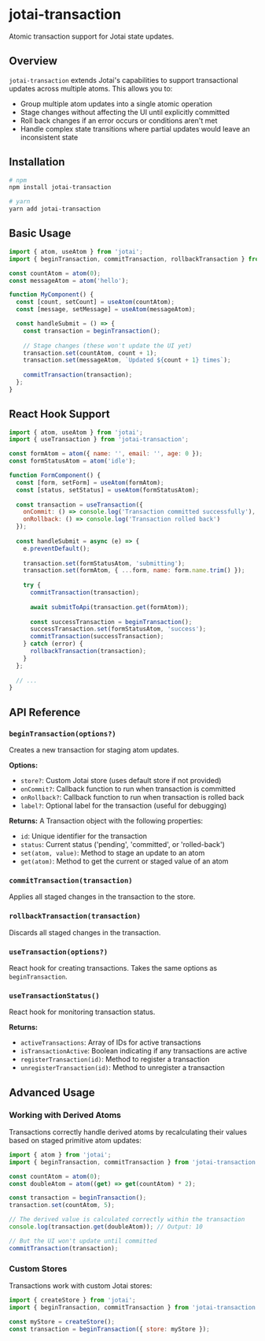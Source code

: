 # jotai-transaction

Atomic transaction support for Jotai state updates.

## Overview

`jotai-transaction` extends Jotai's capabilities to support transactional updates across multiple atoms. This allows you to:

- Group multiple atom updates into a single atomic operation
- Stage changes without affecting the UI until explicitly committed
- Roll back changes if an error occurs or conditions aren't met
- Handle complex state transitions where partial updates would leave an inconsistent state

## Installation

```bash
# npm
npm install jotai-transaction

# yarn
yarn add jotai-transaction
```

## Basic Usage

```jsx
import { atom, useAtom } from 'jotai';
import { beginTransaction, commitTransaction, rollbackTransaction } from 'jotai-transaction';

const countAtom = atom(0);
const messageAtom = atom('hello');

function MyComponent() {
  const [count, setCount] = useAtom(countAtom);
  const [message, setMessage] = useAtom(messageAtom);

  const handleSubmit = () => {
    const transaction = beginTransaction();
    
    // Stage changes (these won't update the UI yet)
    transaction.set(countAtom, count + 1);
    transaction.set(messageAtom, `Updated ${count + 1} times`);
    
    commitTransaction(transaction);
  };
}
```

## React Hook Support

```jsx
import { atom, useAtom } from 'jotai';
import { useTransaction } from 'jotai-transaction';

const formAtom = atom({ name: '', email: '', age: 0 });
const formStatusAtom = atom('idle');

function FormComponent() {
  const [form, setForm] = useAtom(formAtom);
  const [status, setStatus] = useAtom(formStatusAtom);
  
  const transaction = useTransaction({
    onCommit: () => console.log('Transaction committed successfully'),
    onRollback: () => console.log('Transaction rolled back')
  });
  
  const handleSubmit = async (e) => {
    e.preventDefault();
    
    transaction.set(formStatusAtom, 'submitting');
    transaction.set(formAtom, { ...form, name: form.name.trim() });
    
    try {
      commitTransaction(transaction);
      
      await submitToApi(transaction.get(formAtom));
      
      const successTransaction = beginTransaction();
      successTransaction.set(formStatusAtom, 'success');
      commitTransaction(successTransaction);
    } catch (error) {
      rollbackTransaction(transaction);
    }
  };
  
  // ...
}
```

## API Reference

### `beginTransaction(options?)`

Creates a new transaction for staging atom updates.

**Options:**
- `store?`: Custom Jotai store (uses default store if not provided)
- `onCommit?`: Callback function to run when transaction is committed
- `onRollback?`: Callback function to run when transaction is rolled back
- `label?`: Optional label for the transaction (useful for debugging)

**Returns:** A Transaction object with the following properties:
- `id`: Unique identifier for the transaction
- `status`: Current status ('pending', 'committed', or 'rolled-back')
- `set(atom, value)`: Method to stage an update to an atom
- `get(atom)`: Method to get the current or staged value of an atom

### `commitTransaction(transaction)`

Applies all staged changes in the transaction to the store.

### `rollbackTransaction(transaction)`

Discards all staged changes in the transaction.

### `useTransaction(options?)`

React hook for creating transactions. Takes the same options as `beginTransaction`.

### `useTransactionStatus()`

React hook for monitoring transaction status.

**Returns:**
- `activeTransactions`: Array of IDs for active transactions
- `isTransactionActive`: Boolean indicating if any transactions are active
- `registerTransaction(id)`: Method to register a transaction
- `unregisterTransaction(id)`: Method to unregister a transaction

## Advanced Usage

### Working with Derived Atoms

Transactions correctly handle derived atoms by recalculating their values based on staged primitive atom updates:

```jsx
import { atom } from 'jotai';
import { beginTransaction, commitTransaction } from 'jotai-transaction';

const countAtom = atom(0);
const doubleAtom = atom((get) => get(countAtom) * 2);

const transaction = beginTransaction();
transaction.set(countAtom, 5);

// The derived value is calculated correctly within the transaction
console.log(transaction.get(doubleAtom)); // Output: 10

// But the UI won't update until committed
commitTransaction(transaction);
```

### Custom Stores

Transactions work with custom Jotai stores:

```jsx
import { createStore } from 'jotai';
import { beginTransaction, commitTransaction } from 'jotai-transaction';

const myStore = createStore();
const transaction = beginTransaction({ store: myStore });
```
